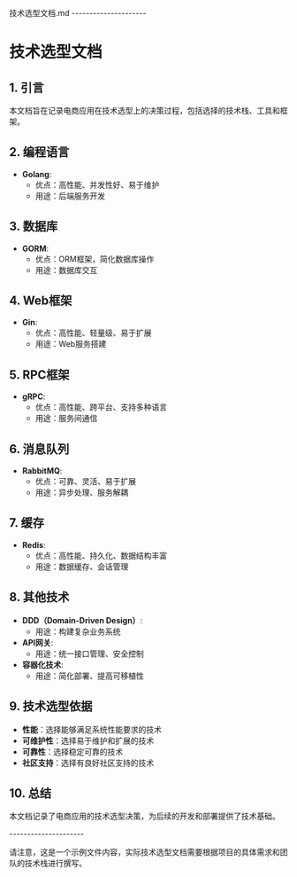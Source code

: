 技术选型文档.md
\---------------------

# 技术选型文档

## 1. 引言
本文档旨在记录电商应用在技术选型上的决策过程，包括选择的技术栈、工具和框架。

## 2. 编程语言
- **Golang**:
  - 优点：高性能、并发性好、易于维护
  - 用途：后端服务开发

## 3. 数据库
- **GORM**:
  - 优点：ORM框架，简化数据库操作
  - 用途：数据库交互

## 4. Web框架
- **Gin**:
  - 优点：高性能、轻量级、易于扩展
  - 用途：Web服务搭建

## 5. RPC框架
- **gRPC**:
  - 优点：高性能、跨平台、支持多种语言
  - 用途：服务间通信

## 6. 消息队列
- **RabbitMQ**:
  - 优点：可靠、灵活、易于扩展
  - 用途：异步处理、服务解耦

## 7. 缓存
- **Redis**:
  - 优点：高性能、持久化、数据结构丰富
  - 用途：数据缓存、会话管理

## 8. 其他技术
- **DDD（Domain-Driven Design）**:
  - 用途：构建复杂业务系统
- **API网关**:
  - 用途：统一接口管理、安全控制
- **容器化技术**:
  - 用途：简化部署、提高可移植性

## 9. 技术选型依据
- **性能**：选择能够满足系统性能要求的技术
- **可维护性**：选择易于维护和扩展的技术
- **可靠性**：选择稳定可靠的技术
- **社区支持**：选择有良好社区支持的技术

## 10. 总结
本文档记录了电商应用的技术选型决策，为后续的开发和部署提供了技术基础。

\---------------------

请注意，这是一个示例文件内容，实际技术选型文档需要根据项目的具体需求和团队的技术栈进行撰写。